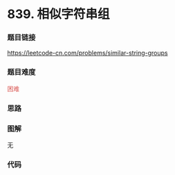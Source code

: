 # 839. 相似字符串组

### 题目链接

https://leetcode-cn.com/problems/similar-string-groups

### 题目难度

<font color=#D9534F>困难</font>

### 思路



### 图解

无

### 代码

```python
```